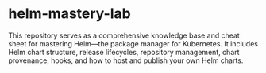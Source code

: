 # helm-mastery-lab
This repository serves as a comprehensive knowledge base and cheat sheet for mastering Helm—the package manager for Kubernetes. It includes Helm chart structure, release lifecycles, repository management, chart provenance, hooks, and how to host and publish your own Helm charts.
